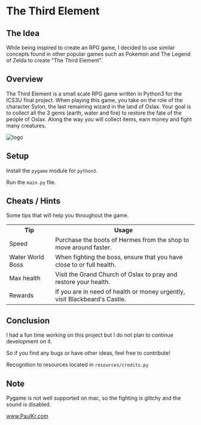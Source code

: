The Third Element
=================

The Idea
--------

While being inspired to create an RPG game, I decided to use similar concepts found in other popular games such as Pokemon and The Legend of Zelda to create "The Third Element".

Overview
--------

The Third Element is a small scale RPG game written in Python3 for the ICS3U final project. When playing this game, you take on the role of the character Sylon, the last remaining wizard in the land of Oslax. Your goal is to collect all the 3 gems (earth, water and fire) to restore the fate of the people of Oslax. Along the way you will collect items, earn money and fight many creatures.

![logo](http://paulkr.com/misc/the-last-element-thumbnail.png)

Setup
-----

Install the `pygame` module for `python3`.

Run the `main.py` file.

Cheats / Hints
--------------

Some tips that will help you throughout the game.

<table style="width:100%">
	<tr>
		<th>Tip</th>
		<th>Usage</th>
	</tr>
	<tr>
		<td>Speed</td>
		<td>Purchase the boots of Hermes from the shop to move around faster.</td>
	</tr>
	<tr>
		<td>Water World Boss</td>
		<td>When fighting the boss, ensure that you have close to or full health.</td>
	</tr>
	<tr>
		<td>Max health</td>
		<td>Visit the Grand Church of Oslax to pray and restore your health.</td>
	</tr>
	<tr>
		<td>Rewards</td>
		<td>If you are in need of health or money urgently, visit Blackbeard's Castle.</td>
	</tr>
</table>

Conclusion
----------

I had a fun time working on this project but I do not plan to continue development on it.

So if you find any bugs or have other ideas, feel free to contribute!

Recognition to resources located in `resources/credits.py`

Note
----

Pygame is not well supported on mac, so the fighting is glitchy and the sound is disabled.

www.PaulKr.com

